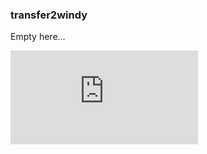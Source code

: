 ### transfer2windy

Empty here...

![code](https://github.com/jedrus2000/transfer2windy/blob/ea39f56312046f9e4703d3122f010ae4ad7468c5/transfer2windy/armaag_data.py#L1-L19)
